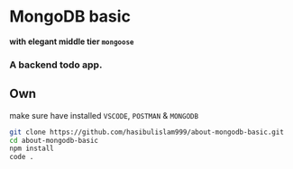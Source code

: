 # MongoDB basic

**with elegant middle tier `mongoose`**

### A backend todo app.

## Own
make sure have installed `VSCODE`, `POSTMAN` & `MONGODB`
```bash
git clone https://github.com/hasibulislam999/about-mongodb-basic.git
cd about-mongodb-basic
npm install
code .
```
